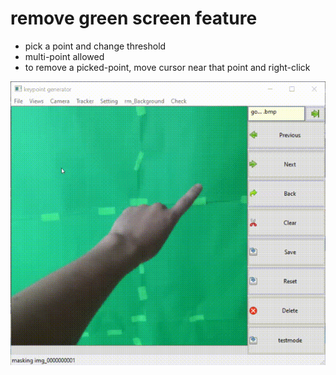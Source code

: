 # remove green screen feature
* pick a point and change threshold
* multi-point allowed
* to remove a picked-point, move cursor near that point and right-click

![alt text](https://github.com/s0ngkran/keypoint_dataset/blob/master/example/b8t7ZUdOp8%2000_00_00-00_00_30.gif)
